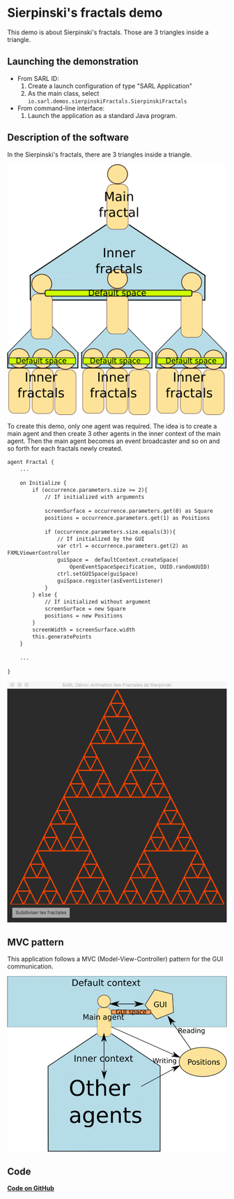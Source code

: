 # Sierpinski's fractals demo

This demo is about Sierpinski's fractals. Those are 3 triangles inside a triangle.

## Launching the demonstration

* From SARL ID:
  1. Create a launch configuration of type "SARL Application"
  2. As the main class, select `io.sarl.demos.sierpinskiFractals.SierpinskiFractals`
* From command-line interface:
  1. Launch the application as a standard Java program.

## Description of the software

In the Sierpinski's fractals, there are 3 triangles inside a triangle.

![Agents organization in the fractal demo](Fractal_en.png)

To create this demo, only one agent was required. The idea is to create a main agent and then create 3 other agents in the inner context of the main agent. Then the main agent becomes an event broadcaster and so on and so forth for each fractals newly created.


```sarl
agent Fractal {
	...

	on Initialize {
		if (occurrence.parameters.size >= 2){
			// If initialized with arguments

			screenSurface = occurrence.parameters.get(0) as Square
			positions = occurrence.parameters.get(1) as Positions

			if (occurrence.parameters.size.equals(3)){
				// If initialized by the GUI
				var ctrl = occurrence.parameters.get(2) as FXMLViewerController
				guiSpace =  defaultContext.createSpace(
					OpenEventSpaceSpecification, UUID.randomUUID)
				ctrl.setGUISpace(guiSpace)
				guiSpace.register(asEventListener)
			}
		} else {
			// If initialized without argument
			screenSurface = new Square
			positions = new Positions
		}
		screenWidth = screenSurface.width
		this.generatePoints
	}

	...

}
```

![Application with the GUI](sierpinski_screenshot.png)

## MVC pattern

This application follows a MVC (Model-View-Controller) pattern for the GUI communication.

![MVC pattern applied on this project](MVC_en.png)


## Code

[**Code on GitHub**](https://github.com/sarl/sarl/tree/master/contribs/io.sarl.examples/io.sarl.examples.plugin/projects/io-sarl-demos-sierpinskifractals)

